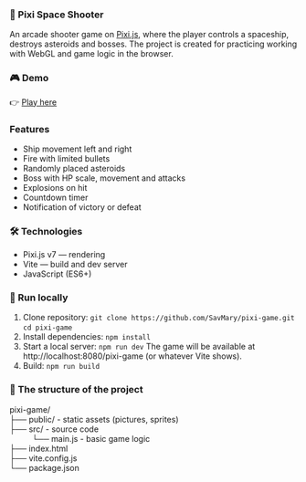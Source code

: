 ### 🚀 Pixi Space Shooter
An arcade shooter game on [Pixi.js](https://pixijs.com/), where the player controls a spaceship, destroys asteroids and bosses.
The project is created for practicing working with WebGL and game logic in the browser.

### 🎮 Demo
👉 [Play here](https://savmary.github.io/pixi-game/)

### Features

- Ship movement left and right
- Fire with limited bullets
- Randomly placed asteroids
- Boss with HP scale, movement and attacks
- Explosions on hit
- Countdown timer
- Notification of victory or defeat

### 🛠️ Technologies

- Pixi.js v7 — rendering
- Vite — build and dev server
- JavaScript (ES6+)

### 🚀 Run locally
1. Clone repository:
`git clone https://github.com/SavMary/pixi-game.git`
`cd pixi-game`
2. Install dependencies:
`npm install`
3. Start a local server:
`npm run dev`
The game will be available at http://localhost:8080/pixi-game (or whatever Vite shows).
4. Build:
   `npm run build`
   
### 📂 The structure of the project

pixi-game/
<br/>
├── public/          - static assets (pictures, sprites)
<br/>
├── src/             - source code
<br/>
    &nbsp;&nbsp;&nbsp;&nbsp;&nbsp;&nbsp;&nbsp;&nbsp; &nbsp;└── main.js      - basic game logic
<br/>
├── index.html
<br/>
├── vite.config.js
<br/>
└── package.json


